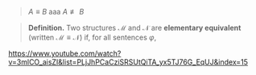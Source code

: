 > $A\equiv B$ aaa $A \not\equiv B$

> 	**Definition.** Two structures $\mathcal M$ and $\mathcal N$ are **elementary equivalent** (written $\mathcal M \equiv \mathcal N$) if, for all sentences $\varphi$, 


https://www.youtube.com/watch?v=3mlCO_aisZI&list=PLjJhPCaCziSRSUtQiTA_yx5TJ76G_EqUJ&index=15